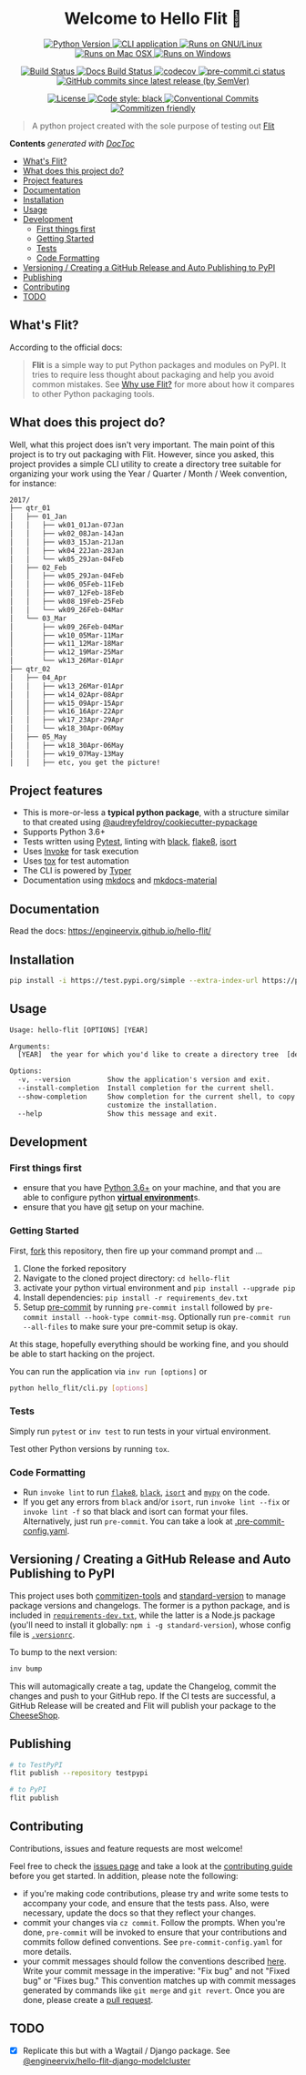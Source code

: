 <h1 align="center">Welcome to Hello Flit 👋</h1>

<p align="center">
<a href="https://testpypi.org/project/hello-flit" target="_blank">
  <img src="https://img.shields.io/badge/python-3.6%20%7C%203.7%20%7C%203.8%20%7C%203.9%20%7C%203.10-blue" alt="Python Version">
</a>
<a href="https://en.wikipedia.org/wiki/Command-line_interface" target="_blank">
  <img alt="CLI application" src="https://badgen.net/badge/icon/terminal?icon=terminal&label">
</a>
<a href="https://www.gnu.org/gnu/linux-and-gnu.en.html" target="_blank">
  <img alt="Runs on GNU/Linux" src="https://svgshare.com/i/Zhy.svg">
</a>
<a href="https://support.apple.com/en-us/HT201260" target="_blank">
  <img alt="Runs on Mac OSX" src="https://svgshare.com/i/ZjP.svg">
</a>
<a href="https://www.microsoft.com/en-us/windows" target="_blank">
  <img alt="Runs on Windows" src="https://svgshare.com/i/ZhY.svg">
</a>
</p>

<p align="center">
<a href="https://github.com/engineervix/hello-flit/actions/workflows/main.yml" target="_blank">
  <img src="https://github.com/engineervix/hello-flit/actions/workflows/main.yml/badge.svg" alt="Build Status">
</a>
<a href="https://github.com/engineervix/hello-flit/actions/workflows/docs.yml" target="_blank">
  <img src="https://github.com/engineervix/hello-flit/actions/workflows/docs.yml/badge.svg" alt="Docs Build Status">
</a>
<a href="https://codecov.io/gh/engineervix/hello-flit" target="_blank">
  <img src="https://codecov.io/gh/engineervix/hello-flit/branch/main/graph/badge.svg" alt="codecov">
</a>
<a href="https://results.pre-commit.ci/latest/github/engineervix/hello-flit/main" target="_blank">
  <img src="https://results.pre-commit.ci/badge/github/engineervix/hello-flit/main.svg" alt="pre-commit.ci status">
</a>
<a href="https://github.com/engineervix/hello-flit/commits/main" target="_blank">
  <img alt="GitHub commits since latest release (by SemVer)" src="https://img.shields.io/github/commits-since/engineervix/hello-flit/latest/main">
</a>
</p>

<p align="center">
<a href="https://opensource.org/licenses/MIT">
  <img src="https://img.shields.io/github/license/engineervix/hello-flit" alt="License">
</a>
<a href="https://github.com/psf/black">
  <img src="https://img.shields.io/badge/code%20style-black-000000.svg" alt="Code style: black">
</a>
<a href="https://conventionalcommits.org">
  <img src="https://img.shields.io/badge/Conventional%20Commits-1.0.0-yellow.svg?style=flat-square" alt="Conventional Commits">
</a>
<a href="https://commitizen-tools.github.io/commitizen/">
  <img src="https://img.shields.io/badge/commitizen-friendly-brightgreen.svg" alt="Commitizen friendly">
</a>
</p>

> A python project created with the sole purpose of testing out [Flit](https://flit.pypa.io/en/latest/index.html)

<!-- START doctoc generated TOC please keep comment here to allow auto update -->
<!-- DON'T EDIT THIS SECTION, INSTEAD RE-RUN doctoc TO UPDATE -->
**Contents**  *generated with [DocToc](https://github.com/thlorenz/doctoc)*

- [What's Flit?](#whats-flit)
- [What does this project do?](#what-does-this-project-do)
- [Project features](#project-features)
- [Documentation](#documentation)
- [Installation](#installation)
- [Usage](#usage)
- [Development](#development)
  - [First things first](#first-things-first)
  - [Getting Started](#getting-started)
  - [Tests](#tests)
  - [Code Formatting](#code-formatting)
- [Versioning / Creating a GitHub Release and Auto Publishing to PyPI](#versioning--creating-a-github-release-and-auto-publishing-to-pypi)
- [Publishing](#publishing)
- [Contributing](#contributing)
- [TODO](#todo)

<!-- END doctoc generated TOC please keep comment here to allow auto update -->

## What's Flit?

According to the official docs:

> **Flit** is a simple way to put Python packages and modules on PyPI. It tries to require less thought about packaging and help you avoid common mistakes. See [Why use Flit?](https://flit.readthedocs.io/en/latest/rationale.html) for more about how it compares to other Python packaging tools.

## What does this project do?

Well, what this project does isn't very important. The main point of this project is to try out packaging with Flit. However, since you asked, this project provides a simple CLI utility to create a directory tree suitable for organizing your work using the Year / Quarter / Month / Week convention, for instance:

```txt
2017/
├── qtr_01
│   ├── 01_Jan
│   │   ├── wk01_01Jan-07Jan
│   │   ├── wk02_08Jan-14Jan
│   │   ├── wk03_15Jan-21Jan
│   │   ├── wk04_22Jan-28Jan
│   │   └── wk05_29Jan-04Feb
│   ├── 02_Feb
│   │   ├── wk05_29Jan-04Feb
│   │   ├── wk06_05Feb-11Feb
│   │   ├── wk07_12Feb-18Feb
│   │   ├── wk08_19Feb-25Feb
│   │   └── wk09_26Feb-04Mar
│   └── 03_Mar
│       ├── wk09_26Feb-04Mar
│       ├── wk10_05Mar-11Mar
│       ├── wk11_12Mar-18Mar
│       ├── wk12_19Mar-25Mar
│       └── wk13_26Mar-01Apr
├── qtr_02
│   ├── 04_Apr
│   │   ├── wk13_26Mar-01Apr
│   │   ├── wk14_02Apr-08Apr
│   │   ├── wk15_09Apr-15Apr
│   │   ├── wk16_16Apr-22Apr
│   │   ├── wk17_23Apr-29Apr
│   │   └── wk18_30Apr-06May
│   ├── 05_May
│   │   ├── wk18_30Apr-06May
│   │   ├── wk19_07May-13May
│   │   ├── etc, you get the picture!
```

## Project features

- This is more-or-less a **typical python package**, with a structure similar to that created using [@audreyfeldroy/cookiecutter-pypackage](https://github.com/audreyfeldroy/cookiecutter-pypackage)
- Supports Python 3.6+
- Tests written using [Pytest](https://docs.pytest.org/), linting with [black](https://github.com/psf/black), [flake8](https://flake8.pycqa.org/en/latest/), [isort](https://github.com/PyCQA/isort)
- Uses [Invoke](https://www.pyinvoke.org/) for task execution
- Uses [tox](https://tox.wiki/en/latest/) for test automation
- The CLI is powered by [Typer](https://typer.tiangolo.com)
- Documentation using [mkdocs](https://mkdocs.org/) and [mkdocs-material](https://squidfunk.github.io/mkdocs-material)

## Documentation

Read the docs: <https://engineervix.github.io/hello-flit/>

## Installation

```bash
pip install -i https://test.pypi.org/simple --extra-index-url https://pypi.python.org/simple hello-flit
```

## Usage

```txt
Usage: hello-flit [OPTIONS] [YEAR]

Arguments:
  [YEAR]  the year for which you'd like to create a directory tree  [default: <current_year>]

Options:
  -v, --version         Show the application's version and exit.
  --install-completion  Install completion for the current shell.
  --show-completion     Show completion for the current shell, to copy it or
                        customize the installation.
  --help                Show this message and exit.
```

## Development

### First things first

- ensure that you have [Python 3.6+](https://www.python.org/) on your machine, and that you are able to configure python [**virtual environment**](https://realpython.com/python-virtual-environments-a-primer/)s.
- ensure that you have [git](https://git-scm.com/) setup on your machine.

### Getting Started

First, [fork](https://docs.github.com/en/free-pro-team@latest/github/getting-started-with-github/fork-a-repo) this repository, then fire up your command prompt and ...

1. Clone the forked repository
2. Navigate to the cloned project directory: `cd hello-flit`
3. activate your python virtual environment and `pip install --upgrade pip`
4. Install dependencies: `pip install -r requirements_dev.txt`
5. Setup [pre-commit](https://pre-commit.com/) by running `pre-commit install` followed by `pre-commit install --hook-type commit-msg`. Optionally run `pre-commit run --all-files` to make sure your pre-commit setup is okay.

At this stage, hopefully everything should be working fine, and you should be able to start hacking on the project.

You can run the application via `inv run [options]` or

```sh
python hello_flit/cli.py [options]
```

### Tests

Simply run `pytest` or `inv test` to run tests in your virtual environment.

Test other Python versions by running `tox`.

### Code Formatting

- Run `invoke lint` to run [`flake8`](https://flake8.pycqa.org/en/latest/), [`black`](https://black.readthedocs.io/en/stable/), [`isort`](https://pycqa.github.io/isort/) and [`mypy`](https://mypy.readthedocs.io/en/stable/) on the code.
- If you get any errors from `black` and/or `isort`, run `invoke lint --fix` or `invoke lint -f` so that black and isort can format your files. Alternatively, just run `pre-commit`. You can take a look at [.pre-commit-config.yaml](https://github.com/engineervix/hello-flit/blob/main/.pre-commit-config.yaml).

## Versioning / Creating a GitHub Release and Auto Publishing to PyPI

This project uses both [commitizen-tools](https://github.com/commitizen-tools/commitizen) and [standard-version](https://github.com/conventional-changelog/standard-version) to manage package versions and changelogs. The former is a python package, and is included in [`requirements-dev.txt`](./requirements_dev.txt), while the latter is a Node.js package (you'll need to install it globally: `npm i -g standard-version`), whose config file is [`.versionrc`](./.versionrc).

To bump to the next version:

```bash
inv bump
```

This will automagically create a tag, update the Changelog, commit the changes and push to your GitHub repo. If the CI tests are successful, a GitHub Release will be created and Flit will publish your package to the [CheeseShop](https://wiki.python.org/moin/CheeseShop).

## Publishing

```bash
# to TestPyPI
flit publish --repository testpypi

# to PyPI
flit publish
```

## Contributing

Contributions, issues and feature requests are most welcome!

Feel free to check the [issues page](https://github.com/engineervix/hello-flit/issues) and take a look at the [contributing guide](https://github.com/engineervix/hello-flit/blob/main/CONTRIBUTING.md) before you get started. In addition, please note the following:

- if you're making code contributions, please try and write some tests to accompany your code, and ensure that the tests pass. Also, were necessary, update the docs so that they reflect your changes.
- commit your changes via `cz commit`. Follow the prompts. When you're done, `pre-commit` will be invoked to ensure that your contributions and commits follow defined conventions. See `pre-commit-config.yaml` for more details.
- your commit messages should follow the conventions described [here](https://www.conventionalcommits.org/en/v1.0.0/). Write your commit message in the imperative: "Fix bug" and not "Fixed bug" or "Fixes bug." This convention matches up with commit messages generated by commands like `git merge` and `git revert`.
Once you are done, please create a [pull request](https://github.com/engineervix/hello-flit/pulls).

## TODO

- [x] Replicate this but with a Wagtail / Django package. See [@engineervix/hello-flit-django-modelcluster](https://github.com/engineervix/hello-flit-django-modelcluster)
